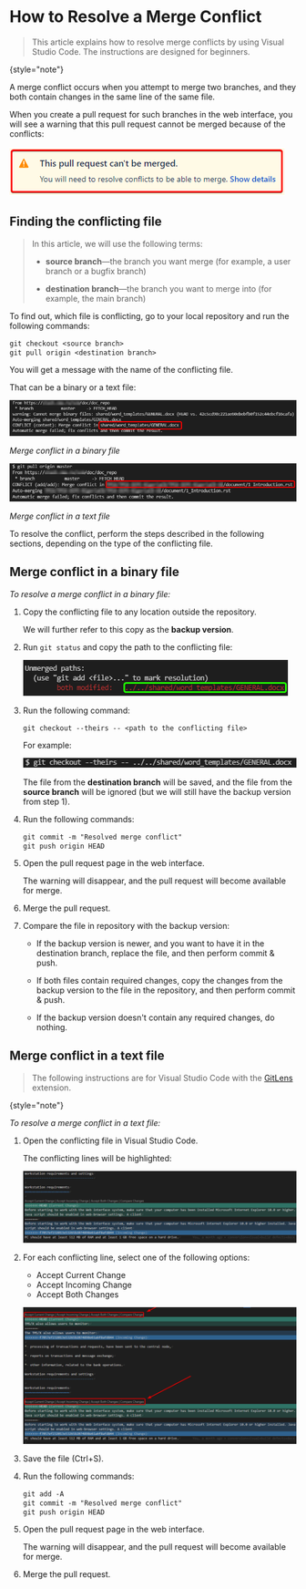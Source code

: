 # How to Resolve a Merge Conflict

> This article explains how to resolve merge conflicts by using Visual Studio Code. The instructions are designed for beginners.
>
{style="note"}

A merge conflict occurs when you attempt to merge two branches, and they both contain changes in the same line of the same file.

When you create a pull request for such branches in the web interface, you will see a warning that this pull request cannot be merged because of the conflicts:

![Conflict warning](bitbucket_PR.png)

## Finding the conflicting file

> In this article, we will use the following terms:
>
>*  **source branch**—the branch you want merge (for example, a user branch or a bugfix branch)
>
>*  **destination branch**—the branch you want to merge into (for example, the main branch)

To find out, which file is conflicting, go to your local repository and run the following commands:

```
git checkout <source branch>
git pull origin <destination branch>
```

You will get a message with the name of the conflicting file.

That can be a binary or a text file:

![Conflict in a binary file](conflict_in_binary.png)

*Merge conflict in a binary file*

![Conflict in a text file](conflict_in_text.png)

*Merge conflict in a text file*

To resolve the conflict, perform the steps described in the following sections, depending on the type of the conflicting file.

## Merge conflict in a binary file

*To resolve a merge conflict in a binary file:*

1. Copy the conflicting file to any location outside the repository.

   We will further refer to this copy as the **backup version**.

1. Run ``git status`` and copy the path to the conflicting file:

    ![Git status command](unmerged.png)

1. Run the following command:

    ```
    git checkout --theirs -- <path to the conflicting file>
    ```

   For example:

   ![Checkout theirs](checkout_theirs.png)

   The file from the **destination branch** will be saved, and the file from the **source branch** will be ignored (but we will still have the backup version from step 1).

1. Run the following commands:
    
   ```
   git commit -m "Resolved merge conflict"
   git push origin HEAD
   ```

1. Open the pull request page in the web interface.

   The warning will disappear, and the pull request will become available for merge.

1. Merge the pull request.

1. Compare the file in repository with the backup version:

   *  If the backup version is newer, and you want to have it in the destination branch, replace the file, and then perform commit & push.

   *  If both files contain required changes, copy the changes from the backup version to the file in the repository, and then perform commit & push.

   *  If the backup version doesn't contain any required changes, do nothing.

## Merge conflict in a text file

> The following instructions are for Visual Studio Code with the [GitLens](https://marketplace.visualstudio.com/items?itemName=eamodio.gitlens) extension.
> 
{style="note"}

*To resolve a merge conflict in a text file:*

1. Open the conflicting file in Visual Studio Code.

   The conflicting lines will be highlighted:

   ![Conflicting lines](conflict_lines.png)

1. For each conflicting line, select one of the following options:

   *  Accept Current Change
   *  Accept Incoming Change
   *  Accept Both Changes

   ![Selecting lines](lines_select.png)

1. Save the file (Ctrl+S).

1. Run the following commands:
   ```
   git add -A
   git commit -m "Resolved merge conflict"
   git push origin HEAD
   ```

1. Open the pull request page in the web interface.

   The warning will disappear, and the pull request will become available for merge.

1. Merge the pull request.
